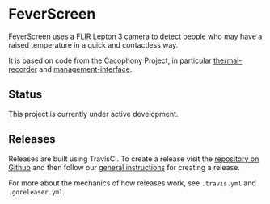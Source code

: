 # FeverScreen

FeverScreen uses a FLIR Lepton 3 camera to detect people who may have
a raised temperature in a quick and contactless way.

It is based on code from the Cacophony Project, in particular
[thermal-recorder](https://github.com/TheCacophonyProject/thermal-recorder/)
and
[management-interface](https://github.com/TheCacophonyProject/management-interface/).

## Status

This project is currently under active development.

## Releases

Releases are built using TravisCI. To create a release visit the
[repository on Github](https://github.com/feverscreen/feverscreen/releases)
and then follow our [general instructions](https://docs.cacophony.org.nz/home/creating-releases)
for creating a release.

For more about the mechanics of how releases work, see `.travis.yml` and `.goreleaser.yml`.

